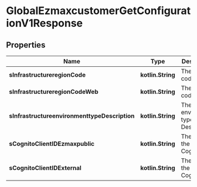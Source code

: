 
# GlobalEzmaxcustomerGetConfigurationV1Response

## Properties
Name | Type | Description | Notes
------------ | ------------- | ------------- | -------------
**sInfrastructureregionCode** | **kotlin.String** | The region code | 
**sInfrastructureregionCodeWeb** | **kotlin.String** | The region code | 
**sInfrastructureenvironmenttypeDescription** | **kotlin.String** | The environment type Description | 
**sCognitoClientIDEzmaxpublic** | **kotlin.String** | The ID of the client in Cognito | 
**sCognitoClientIDExternal** | **kotlin.String** | The ID of the client in Cognito |  [optional]



